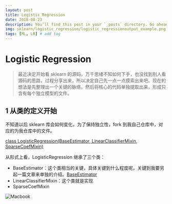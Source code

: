 ```yaml
---
layout: post
title: Logistic Regression
date: 2018-08-23
description: You’ll find this post in your `_posts` directory. Go ahead and edit it and re-build the site to see your changes. # Add post description (optional)
img: sklearn/logistic_regression/logistic_regressionoutput_example.png # Add image post (optional)
tags: [ML, LR] # add tag
---
```

# Logistic Regression

> 最近决定开始看 sklearn 的源码，万千思绪不知如何下手，也没找到别人看源码的思路，过程分享出来，所以决定自己先一点一点摸索出来吧。现在的想法是先整理出一个关键的脉络，然后将核心的代码单独提取出来，形成只含有每个独立模型的文件。

## 1 从类的定义开始 

不知道以后 sklearn 库会如何变化，为了保持独立性，fork 到我自己仓库中，对应的为我仓库中的文件。

[class LogisticRegression(BaseEstimator, LinearClassifierMixin, SparseCoefMixin)](https://github.com/calfchen/scikit-learn/blob/master/sklearn/linear_model/logistic.py#L965)

从形式上看，LogisticRegression 继承了三个类：

- BaseEstimator：这个类相当的关键，具体关键到什么程度呢，关键到我要另起一篇文章来单独的介绍。[BaseEstimator](https://calfchen.github.io/calfchen.github.io/estimator/)
- LinearClassifierMixin：这个类就是实现
- SparseCoefMixin

![Macbook]({{site.baseurl}}/assets/img/sklearn/logistic_regression/logistic_regressionoutput_example.png)


